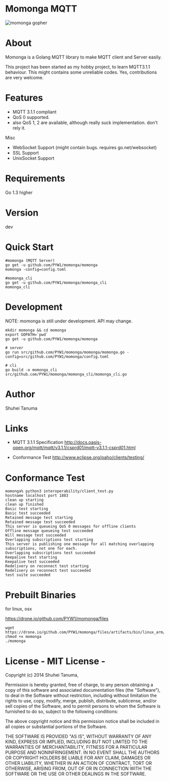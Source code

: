Momonga MQTT
============

![momonga gopher](http://i.imgur.com/Jbo9Gl8.png)

# About

Momonga is a Golang MQTT library to make MQTT client and Server easily.

This project has been started as my hobby project, to learn MQTT3.1.1 behaviour.
This might contains some unreliable codes. Yes, contributions are very welcome.

# Features

* MQTT 3.1.1 compliant
* QoS 0 supported.
* also QoS 1, 2 are available, although really suck implementation. don't rely it.

Misc

* WebSocket Support (might contain bugs. requires go.net/websocket)
* SSL Support
* UnixSocket Support

# Requirements

Go 1.3 higher

# Version

dev

# Quick Start

```
#momonga (MQTT Server)
go get -u github.com/PYW1/momonga/momonga
momonga -config=config.toml

#momonga_cli
go get -u github.com/PYW1/momonga/momonga_cli
momonga_cli
```

# Development

NOTE: momonga is still under development. API may change.

```
mkdir momonga && cd momonga
export GOPATH=`pwd`
go get -u github.com/PYW1/momonga/momonga

# server
go run src/github.com/PYW1/momonga/momonga/momonga.go -config=src/github.com/PYW1/momonga/config.toml

# cli
go build -o momonga_cli src/github.com/PYW1/momonga/momonga_cli/momonga_cli.go
```

# Author

Shuhei Tanuma

# Links

* MQTT 3.1.1 Specification
http://docs.oasis-open.org/mqtt/mqtt/v3.1.1/csprd01/mqtt-v3.1.1-csprd01.html

* Conformance Test
http://www.eclipse.org/paho/clients/testing/

# Conformance Test

```
momonga% python3 interoperability/client_test.py
hostname localhost port 1883
clean up starting
clean up finished
Basic test starting
Basic test succeeded
Retained message test starting
Retained message test succeeded
This server is queueing QoS 0 messages for offline clients
Offline message queueing test succeeded
Will message test succeeded
Overlapping subscriptions test starting
This server is publishing one message for all matching overlapping subscriptions, not one for each.
Overlapping subscriptions test succeeded
Keepalive test starting
Keepalive test succeeded
Redelivery on reconnect test starting
Redelivery on reconnect test succeeded
test suite succeeded
```

# Prebuilt Binaries

for linux, osx

https://drone.io/github.com/PYW1/momonga/files

```
wget https://drone.io/github.com/PYW1/momonga/files/artifacts/bin/linux_arm/momonga
chmod +x momonga
./momonga
```

# License - MIT License -

Copyright (c) 2014 Shuhei Tanuma,

Permission is hereby granted, free of charge, to any person obtaining a copy of this software and associated documentation files (the "Software"), to deal in the Software without restriction, including without limitation the rights to use, copy, modify, merge, publish, distribute, sublicense, and/or sell copies of the Software, and to permit persons to whom the Software is furnished to do so, subject to the following conditions:

The above copyright notice and this permission notice shall be included in all copies or substantial portions of the Software.

THE SOFTWARE IS PROVIDED "AS IS", WITHOUT WARRANTY OF ANY KIND, EXPRESS OR IMPLIED, INCLUDING BUT NOT LIMITED TO THE WARRANTIES OF MERCHANTABILITY, FITNESS FOR A PARTICULAR PURPOSE AND NONINFRINGEMENT. IN NO EVENT SHALL THE AUTHORS OR COPYRIGHT HOLDERS BE LIABLE FOR ANY CLAIM, DAMAGES OR OTHER LIABILITY, WHETHER IN AN ACTION OF CONTRACT, TORT OR OTHERWISE, ARISING FROM, OUT OF OR IN CONNECTION WITH THE SOFTWARE OR THE USE OR OTHER DEALINGS IN THE SOFTWARE.